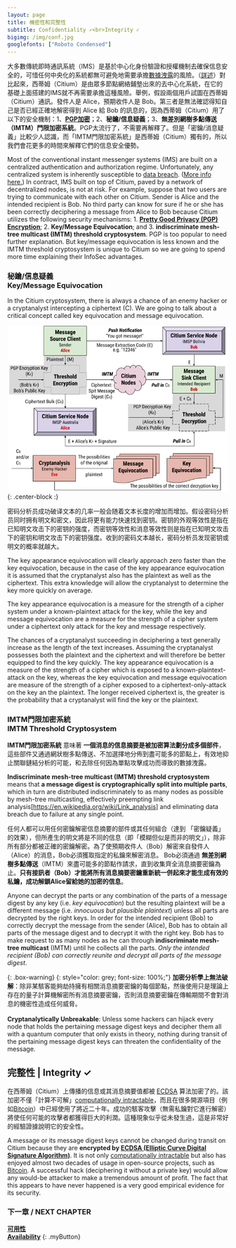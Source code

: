 ```yaml
---
layout: page
title: 機密性和完整性
subtitle: Confidentiality ✓<br>Integrity ✓
bigimg: /img/conf.jpg
googlefonts: ["Roboto Condensed"]
---
```


大多數傳統即時通訊系統（IMS）是基於中心化身份驗證和授權機制去確保信息安全的，可惜任何中央化的系統都無可避免地需要承擔[數據洩露](https://en.wikipedia.org/wiki/Data_breach)的風險。（[詳述](../fallible_providers)）對比起來，西蒂姆（Citium）是由眾多節點網絡鋪墊出來的去中心化系統，在它的基礎上面搭建的IMS就不再需要承擔這種風險。舉例，假設兩個用戶試圖在西蒂姆（Citium）通訊。發件人是 Alice，預期收件人是 Bob。第三者是無法確認得知自己是否已經正確地解密得到 Alice 給 Bob 的訊息的，因為西蒂姆（Citium）用了以下的安全機制：1、[**PGP加密**](https://zh.wikipedia.org/zh-tw/PGP)；2、**秘鑰/信息疑義**；3、__無差別網樹多點傳送（IMTM）__**門限加密系統**。PGP太流行了，不需要再解釋了。但是「密鑰/消息疑義」比較少人認識，而「IMTM門限加密系統」是西蒂姆（Citium）獨有的，所以我們會花更多的時間來解釋它們的信息安全優勢。

Most of the conventional instant messenger systems (IMS) are built on a centralized authentication and authorization regime. Unfortunately, any centralized system is inherently susceptible to [data breach](https://en.wikipedia.org/wiki/Data_breach). ([More info here.](../fallible_providers)) In contract, IMS built on top of Citium, paved by a network of decentralized nodes, is not at risk. For example, suppose that two users are trying to communicate with each other on Citium. Sender is Alice and the intended recipient is Bob. No third party can know for sure if he or she has been correctly deciphering a message from Alice to Bob because Citium utilizes the following security mechanisms: 1. [**Pretty Good Privacy (PGP) Encryption**](https://en.wikipedia.org/wiki/Pretty_Good_Privacy); 2. **Key/Message Equivocation**; and 3. **indiscriminate mesh-tree multicast (IMTM) threshold cryptosystem**. PGP is too popular to need further explanation.  But key/message equivocation is less known and the IMTM threshold cryptosystem is unique to Citium so we are going to spend more time explaining their InfoSec advantages.

### 秘鑰/信息疑義<br>Key/Message Equivocation

In the Citium cryptosystem, there is always a chance of an enemy hacker or a cryptanalyst intercepting a ciphertext (C). We are going to talk about a critical concept called key equivocation and message equivocation.

![Cipher](/img/cipher.png "Citium Off-the-Record Messaging Instant Messenger System"){: .center-block :}

密码分析员成功破译文本的几率一般会随着文本长度的增加而增加。假设密码分析员同时拥有明文和密文，因此将更有能力快速找到密钥。密钥的外观等效性是指在已知明文攻击下的密钥的强度，而密钥等效性和消息等效性则是指在已知明文攻击下的密钥和明文攻击下的密钥强度。收到的密码文本越长，密码分析员发现密钥或明文的概率就越大。

The key appearance equivocation will clearly approach zero faster than the key equivocation, because in the case of the key appearance equivocation it is assumed that the cryptanalyst also has the plaintext as well as the ciphertext. This extra knowledge will allow the cryptanalyst to determine the key more quickly on average.

The key appearance equivocation is a measure for the strength of a cipher system under a known-plaintext attack for the key, while the key and message equivocation are a measure for the strength of a cipher system under a ciphertext only attack for the key and message respectively.

The chances of a cryptanalyst succeeding in deciphering a text generally increase as the length of the text increases. Assuming the cryptanalyst possesses both the plaintext and the ciphertext and will therefore be better equipped to find the key quickly. The key appearance equivocation is a measure of the strength of a cipher which is exposed to a known-plaintext-attack on the key, whereas the key equivocation and message equivocation are measure of the strength of a cipher exposed to a ciphertext-only-attack on the key an the plaintext. The longer received ciphertext is, the greater is the probability that a cryptanalyst will find the key or the plaintext.

### IMTM門限加密系統<br>IMTM Threshold Cryptosystem

**IMTM門限加密系統** 意味著 __一個消息的信息摘要是被加密算法劃分成多個部件__，這些部件又通過網狀樹多點傳送、不加選擇地分佈到盡可能多的節點上，有效地抑止關聯鏈結分析的可能，和去除任何因為單點攻擊成功而導致的數據洩露。

**Indiscriminate mesh-tree multicast (IMTM) threshold cryptosystem** means that __a message digest is cryptographically split into multiple parts__, which in turn are distributed indiscriminately to as many nodes as possible by mesh-tree multicasting, effectively preempting link analysis[https://en.wikipedia.org/wiki/Link_analysis] and eliminating data breach due to failure at any single point.


任何人都可以用任何密鑰解密信息摘要的部件或其任何組合（達到 「密鑰疑義」的效果），但所產生的明文將是不同的信息（即「模糊但似是而非的明文」），除非所有部分都被正確的密鑰解密。為了使預期收件人（Bob）解密來自發件人（Alice）的消息，Bob必須獲取指定的私鑰來解密消息。 Bob必須通過 __無差別網樹多點傳送__（IMTM）來盡可能多的節點作請求，直到收集齊全消息摘要密鑰為止。__只有接訊者（Bob）才能將所有消息摘要密鑰重新統一併起來才能生成有效的私鑰，成功解鎖Alice留給她的加密的信息__。

Anyone can decrypt the parts or any combination of the parts of a message digest by any key (i.e. *key equivocation*) but the resulting plaintext will be a different message (i.e. *innocuous but plausible plaintext*) unless all parts are decrypted by the right keys. In order for the intended recipient (Bob) to correctly decrypt the message from the sender (Alice), Bob has to obtain all parts of the message digest and to decrypt it with the right key. Bob has to make request to as many nodes as he can through **indiscriminate mesh-tree multicast** (IMTM) until he collects all the parts. _Only the intended recipient (Bob) can correctly reunite and decrypt all parts of the message digest_.

{: .box-warning}
{: style="color: grey; font-size: 100%;"}
__加密分析學上無法破解__：除非某駭客能夠劫持擁有相關消息摘要密鑰的每個節點，然後使用只是理論上存在的量子計算機解密所有消息摘要密鑰，否則消息摘要密鑰在傳輸期間不會對消息的機密性造成任何威脅。
<br><br>
__Cryptanalytically Unbreakable__: Unless some hackers can hijack every node that holds the pertaining message digest keys and decipher them all with a quantum computer that only exists in theory, nothing during transit of the pertaining message digest keys can threaten the confidentiality of the message.

## 完整性 | Integrity ✓

在西蒂姆（Citium）上傳播的信息或其消息摘要值都被 [ECDSA](https://en.wikipedia.org/wiki/Elliptic_Curve_Digital_Signature_Algorithm) 算法加密了的。該加密不僅「計算不可解」[computationally intractable](https://en.wikipedia.org/wiki/Computational_complexity_theory#Intractability)，而且在很多開源項目（例如[Bitcoin](https://en.wikipedia.org/wiki/Bitcoin)）中已經使用了將近二十年。成功的駭客攻擊（無需私鑰對它進行解密）將使任何可能的攻擊者都獲得巨大的利潤。這種現象似乎從未發生過，這是非常好的經驗證據說明它的安全性。

A message or its message digest keys cannot be changed during transit on Citium because they are __encrypted by [ECDSA (Elliptic Curve Digital Signature Algorithm)](https://en.wikipedia.org/wiki/Elliptic_Curve_Digital_Signature_Algorithm)__. It is not only [computationally intractable](https://en.wikipedia.org/wiki/Computational_complexity_theory#Intractability) but also has enjoyed almost two decades of usage in open-source projects, such as [Bitcoin](https://en.wikipedia.org/wiki/Bitcoin). A successful hack (deciphering it without a private key) would allow any would-be attacker to make a tremendous amount of profit. The fact that this appears to have never happened is a very good empirical evidence for its security.

### 下一章 / NEXT CHAPTER
[**可用性**](../availability)<br>
[**Availability**](../availability)
{: .myButton}
